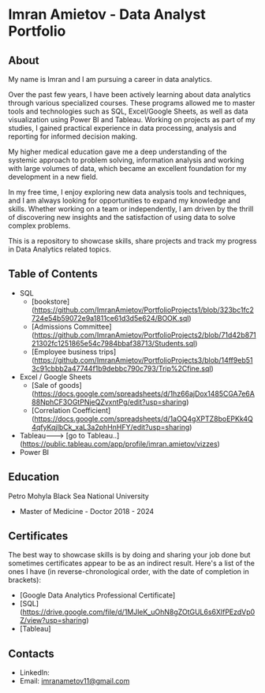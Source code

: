 # Imran Amietov - Data Analyst Portfolio
## About
My name is Imran and I am pursuing a career in data analytics.

Over the past few years, I have been actively learning about data analytics through various specialized courses. These programs allowed me to master tools and technologies such as SQL, Excel/Google Sheets, as well as data visualization using Power BI and Tableau. Working on projects as part of my studies, I gained practical experience in data processing, analysis and reporting for informed decision making.

My higher medical education gave me a deep understanding of the systemic approach to problem solving, information analysis and working with large volumes of data, which became an excellent foundation for my development in a new field.

In my free time, I enjoy exploring new data analysis tools and techniques, and I am always looking for opportunities to expand my knowledge and skills. Whether working on a team or independently, I am driven by the thrill of discovering new insights and the satisfaction of using data to solve complex problems.

This is a repository to showcase skills, share projects and track my progress in Data Analytics related topics.

## Table of Contents
  - SQL
    - [bookstore] (https://github.com/ImranAmietov/PortfolioProjects1/blob/323bc1fc2724e54b59072e9a1811ce61d3d5e624/BOOK.sql)
    - [Admissions Committee] (https://github.com/ImranAmietov/PortfolioProjects2/blob/71d42b87121302fc1251865e54c7984bbaf38713/Students.sql)
    - [Employee business trips] (https://github.com/ImranAmietov/PortfolioProjects3/blob/14ff9eb513c91cbbb2a47744f1b9debbc790c793/Trip%2Cfine.sql)
  - Excel / Google Sheets
    - [Sale of goods] (https://docs.google.com/spreadsheets/d/1hz66ajDox1485CGA7e6A88NphCF3OGtPNjeQZvxntPg/edit?usp=sharing)
    - [Correlation Coefficient] (https://docs.google.com/spreadsheets/d/1aOQ4gXPTZ8boEPKk4Q4qfyKqjIbCk_xaL3a2phHnHFY/edit?usp=sharing)
  - Tableau---> [go to Tableau..] (https://public.tableau.com/app/profile/imran.amietov/vizzes)
  - Power BI

## Education
Petro Mohyla Black Sea National University
- Master of Medicine - Doctor
2018 - 2024

## Certificates
The best way to showcase skills is by doing and sharing your job done but sometimes certificates appear to be as an indirect result. Here's a list of the ones I have (in reverse-chronological order, with the date of completion in brackets):
- [Google Data Analytics Professional Certificate]
- [SQL] (https://drive.google.com/file/d/1MJleK_uOhN8gZOtGUL6s6XlfPEzdVp0Z/view?usp=sharing)
- [Tableau]

## Contacts
- LinkedIn: 
- Email: imranametov11@gmail.com



